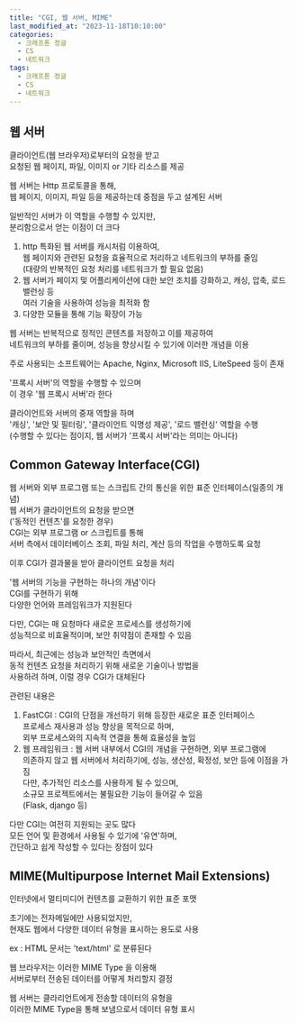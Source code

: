 ```yaml
---
title: "CGI, 웹 서버, MIME"
last_modified_at: "2023-11-18T10:10:00"
categories:
  - 크래프톤 정글
  - CS
  - 네트워크
tags:
  - 크래프톤 정글
  - CS
  - 네트워크
---
```


## 웹 서버
 클라이언트(웹 브라우저)로부터의 요청을 받고<br>
 요청된 웹 페이지, 파일, 이미지 or 기타 리소스를 제공<br>

 웹 서버는 Http 프로토콜을 통해,<br>
 웹 페이지, 이미지, 파일 등을 제공하는데 중점을 두고 설계된 서버<br>

 일반적인 서버가 이 역할을 수행할 수 있지만,<br>
 분리함으로서 얻는 이점이 더 크다<br>

 1. http 특화된 웹 서버를 캐시처럼 이용하여,<br>
    웹 페이지와 관련된 요청을 효율적으로 처리하고 네트워크의 부하를 줄임<br>
    (대량의 반복적인 요청 처리를 네트워크가 할 필요 없음)
 2. 웹 서버가 페이지 및 어플리케이션에 대한 보안 조치를 강화하고, 캐싱, 압축, 로드 밸런싱 등<br>
    여러 기술을 사용하여 성능을 최적화 함
 3. 다양한 모듈을 통해 기능 확장이 가능<br>

 웹 서버는 반복적으로 정적인 콘텐츠를 저장하고 이를 제공하여<br>
 네트워크의 부하를 줄이며, 성능을 향상시킬 수 있기에 이러한 개념을 이용<br>

 주로 사용되는 소프트웨어는 Apache, Nginx, Microsoft IIS, LiteSpeed 등이 존재<br>

 '프록시 서버'의 역할을 수행할 수 있으며<br>
 이 경우 '웹 프록시 서버'라 한다<br>

 클라이언트와 서버의 중재 역할을 하며<br>
 '캐싱', '보안 및 필터링', '클라이언트 익명성 제공', '로드 밸런싱' 역할을 수행<br>
 (수행할 수 있다는 점이지, 웹 서버가 '프록시 서버'라는 의미는 아니다)<br>

## Common Gateway Interface(CGI)
 웹 서버와 외부 프로그램 또는 스크립트 간의 통신을 위한 표준 인터페이스(일종의 개념)<br>
 웹 서버가 클라이언트의 요청을 받으면<br>
 ('동적인 컨텐츠'를 요청한 경우)<br>
 CGI는 외부 프로그램 or 스크립트를 통해<br>
 서버 측에서 데이터베이스 조회, 파일 처리, 계산 등의 작업을 수행하도록 요청<br>

 이후 CGI가 결과물을 받아 클라이언트 요청을 처리<br>

 '웹 서버의 기능을 구현하는 하나의 개념'이다<br>
 CGI를 구현하기 위해<br>
 다양한 언어와 프레임워크가 지원된다<br>

 다만, CGI는 매 요청마다 새로운 프로세스를 생성하기에<br>
 성능적으로 비효율적이며, 보안 취약점이 존재할 수 있음<br>

 따라서, 최근에는 성능과 보안적인 측면에서<br>
 동적 컨텐츠 요청을 처리하기 위해 새로운 기술이나 방법을<br>
 사용하려 하며, 이럴 경우 CGI가 대체된다<br>
 
 관련된 내용은
 1. FastCGI : CGI의 단점을 개선하기 위해 등장한 새로운 표준 인터페이스<br>
    프로세스 재사용과 성능 향상을 목적으로 하며,<br>
    외부 프로세스와의 지속적 연결을 통해 효율성을 높임<br>
 2. 웹 프레임워크 : 웹 서버 내부에서 CGI의 개념을 구현하면, 외부 프로그램에<br>
    의존하지 않고 웹 서버에서 처리하기에, 성능, 생산성, 확정성, 보안 등에 이점을 가짐<br>
    다만, 추가적인 리소스를 사용하게 될 수 있으며,<br>
    소규모 프로젝트에서는 불필요한 기능이 들어갈 수 있음<br>
    (Flask, django 등)
  
 다만 CGI는 여전히 지원되는 곳도 많다<br>
 모든 언어 및 환경에서 사용될 수 있기에 '유연'하며,<br>
 간단하고 쉽게 작성할 수 있다는 장점이 있다<br>

## MIME(Multipurpose Internet Mail Extensions)
 인터넷에서 멀티미디어 컨텐츠를 교환하기 위한 표준 포맷<br>

 초기에는 전자메일에만 사용되었지만,<br>
 현재도 웹에서 다양한 데이터 유형을 표시하는 용도로 사용<br>

 ex : HTML 문서는 'text/html' 로 분류된다<br>

 웹 브라우저는 이러한 MIME Type 을 이용해<br>
 서버로부터 전송된 데이터를 어떻게 처리할지 결정<br>

 웹 서버는 클라리언트에게 전송할 데이터의 유형을<br>
 이러한 MIME Type을 통해 보냄으로서 데이터 유형 표시<br>
 